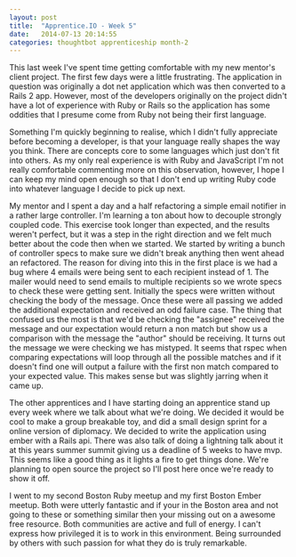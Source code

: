 ```yaml
---
layout: post
title:  "Apprentice.IO - Week 5"
date:   2014-07-13 20:14:55
categories: thoughtbot apprenticeship month-2
---
```


This last week I've spent time getting comfortable with my new mentor's client
project. The first few days were a little frustrating. The application in
question was originally a dot net application which was then converted to a
Rails 2 app. However, most of the developers originally on the project didn't
have a lot of experience with Ruby or Rails so the application has some oddities
that I presume come from Ruby not being their first language.

Something I'm quickly beginning to realise, which I didn't fully appreciate
before becoming a developer, is that your language really shapes the way you
think. There are concepts core to some languages which just don't fit into
others. As my only real experience is with Ruby and JavaScript I'm not really
comfortable commenting more on this observation, however, I hope I can keep my
mind open enough so that I don't end up writing Ruby code into whatever language
I decide to pick up next.

My mentor and I spent a day and a half refactoring a simple email notifier in a
rather large controller. I'm learning a ton about how to decouple strongly
coupled code. This exercise took longer than expected, and the results weren't
perfect, but it was a step in the right direction and we felt much better about
the code then when we started. We started by writing a bunch of controller specs
to make sure we didn't break anything then went ahead an refactored. The reason
for diving into this in the first place is we had a bug where 4 emails were
being sent to each recipient instead of 1. The mailer would need to send emails
to multiple recipients so we wrote specs to check these were getting sent.
Initially the specs were written without checking the body of the message. Once
these were all passing we added the additional expectation and received an odd
failure case. The thing that confused us the most is that we'd be checking the
"assignee" received the message and our expectation would return a non match but
show us a comparison with the message the "author" should be receiving. It turns
out the message we were checking we has mistyped. It seems that rspec when
comparing expectations will loop through all the possible matches and if it
doesn't find one will output a failure with the first non match compared to your
expected value. This makes sense but was slightly jarring when it came up.

The other apprentices and I have starting doing an apprentice stand up every
week where we talk about what we're doing. We decided it would be cool to make a
group breakable toy, and did a small design sprint for a online version of
diplomacy. We decided to write the application using ember with a Rails api.
There was also talk of doing a lightning talk about it at this years summer
summit giving us a deadline of 5 weeks to have mvp. This seems like a good thing
as it lights a fire to get things done. We're planning to open source the
project so I'll post here once we're ready to show it off.

I went to my second Boston Ruby meetup and my first Boston Ember meetup. Both
were utterly fantastic and if your in the Boston area and not going to these or
something similar then your missing out on a awesome free resource. Both
communities are active and full of energy. I can't express how privileged it is
to work in this environment. Being surrounded by others with such passion for
what they do is truly remarkable.
